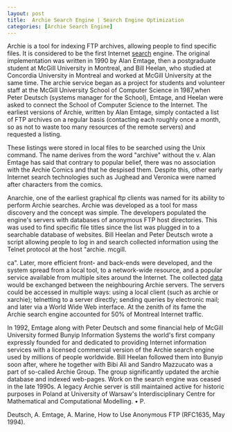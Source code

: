 ```yaml
---
layout: post
title:  Archie Search Engine | Search Engine Optimization
categories: [Archie Search Engine]
---
```


Archie is a tool for indexing FTP archives, allowing people to find specific files. It is considered to be the first Internet [search](https://search-engine-optimization-blog.github.io/Audio-Search-Engine) engine. The original implementation was written in 1990 by Alan Emtage, then a postgraduate student at McGill University in Montreal, and Bill Heelan, who studied at Concordia University in Montreal and worked at McGill University at the same time. The archie service began as a project for students and volunteer staff at the McGill University School of Computer Science in 1987,when Peter Deutsch (systems manager for the School), Emtage, and Heelan were asked to connect the School of Computer Science to the Internet. The earliest versions of Archie, written by Alan Emtage, simply contacted a list of FTP archives on a regular basis (contacting each roughly once a month, so as not to waste too many resources of the remote servers) and requested a listing.

These listings were stored in local files to be searched using the Unix command. The name derives from the word "archive" without the v. Alan Emtage has said that contrary to popular belief, there was no association with the Archie Comics and that he despised them. Despite this, other early Internet search technologies such as Jughead and Veronica were named after characters from the comics.

Anarchie, one of the earliest graphical ftp clients was named for its ability to perform Archie searches. Archie was developed as a tool for mass discovery and the concept was simple. The developers populated the engine's servers with databases of anonymous FTP host directories. This was used to find specific file titles since the list was plugged in to a searchable database of websites. Bill Heelan and Peter Deutsch wrote a script allowing people to log in and search collected information using the Telnet protocol at the host "archie. mcgill.

ca". Later, more efficient front- and back-ends were developed, and the system spread from a local tool, to a network-wide resource, and a popular service available from multiple sites around the Internet. The collected [data](https://data-science-blog.github.io/Big-Data) would be exchanged between the neighbouring Archie servers. The servers could be accessed in multiple ways: using a local client (such as archie or xarchie); telnetting to a server directly; sending queries by electronic mail; and later via a World Wide Web interface. At the zenith of its fame the Archie search engine accounted for 50% of Montreal Internet traffic.

In 1992, Emtage along with Peter Deutsch and some financial help of McGill University formed Bunyip Information Systems the world's first company expressly founded for and dedicated to providing Internet information services with a licensed commercial version of the Archie search engine used by millions of people worldwide. Bill Heelan followed them into Bunyip soon after, where he together with Bibi Ali and Sandro Mazzucato was a part of so-called Archie Group. The group significantly updated the archie database and indexed web-pages. Work on the search engine was ceased in the late 1990s. A legacy Archie server is still maintained active for historic purposes in Poland at University of Warsaw's Interdisciplinary Centre for Mathematical and Computational Modelling. • P.

Deutsch, A. Emtage, A. Marine, How to Use Anonymous FTP (RFC1635, May 1994).

